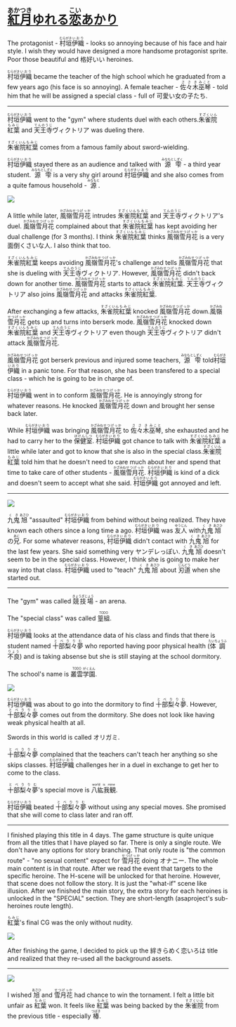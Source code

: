 # [<ruby>紅月<rt>あかつき</rt>ゆれる<rt></rt>恋<rt>こい</rt>あかり</ruby>](https://crystalia.amusecraft.com/yureaka/index.html)

The protagonist - <ruby>村垣<rt>むらがき</rt>伊織<rt>いおり</rt></ruby> - looks so annoying because of his face and hair style. I wish they would have designed a more handsome protagonist sprite. Poor those beautiful and 格好いい heroines.

<ruby>村垣<rt>むらがき</rt>伊織<rt>いおり</rt></ruby> became the teacher of the high school which he graduated from a few years ago (his face is so annoying). A female teacher - <ruby>佐々木<rt>ささき</rt>巫琴<rt>みこと</rt></ruby> - told him that he will be assigned a special class - full of 可愛い女の子たち.

---

<ruby>村垣<rt>むらがき</rt>伊織<rt>いおり</rt></ruby> went to the "gym" where students duel with each others. <ruby>朱雀院<rt>すざくいん</rt>紅葉<rt>もみじ</rt></ruby> and <ruby>天王寺<rt>てんのうじ</rt>ヴィクトリア</ruby> was dueling there.

<ruby>朱雀院<rt>すざくいん</rt>紅葉<rt>もみじ</rt></ruby> comes from a famous family about sword-wielding.

<ruby>村垣<rt>むらがき</rt>伊織<rt>いおり</rt></ruby> stayed there as an audience and talked with <ruby>源<rt>みなもと</rt>雫<rt>しずく</rt></ruby> - a third year student. <ruby>源<rt>みなもと</rt>雫<rt>しずく</rt></ruby> is a very shy girl around <ruby>村垣<rt>むらがき</rt>伊織<rt>いおり</rt></ruby> and she also comes from a quite famous household - <ruby>源<rt>みなもと</rt></ruby>.

![](https://i.imgur.com/raP6zA8.png)

A little while later, <ruby>風嶺<rt>かざみね</rt>雪月花<rt>せつげっか</rt></ruby> intrudes <ruby>朱雀院<rt>すざくいん</rt>紅葉<rt>もみじ</rt></ruby> and <ruby>天王寺<rt>てんのうじ</rt>ヴィクトリア</ruby>'s duel. <ruby>風嶺<rt>かざみね</rt>雪月花<rt>せつげっか</rt></ruby> complained about that <ruby>朱雀院<rt>すざくいん</rt>紅葉<rt>もみじ</rt></ruby> has kept avoiding her dual challenge (for 3 months). I think <ruby>朱雀院<rt>すざくいん</rt>紅葉<rt>もみじ</rt></ruby> thinks <ruby>風嶺<rt>かざみね</rt>雪月花<rt>せつげっか</rt></ruby> is a very 面倒くさいな人. I also think that too.

<ruby>朱雀院<rt>すざくいん</rt>紅葉<rt>もみじ</rt></ruby> keeps avoiding <ruby>風嶺<rt>かざみね</rt>雪月花<rt>せつげっか</rt></ruby>'s challenge and tells <ruby>風嶺<rt>かざみね</rt>雪月花<rt>せつげっか</rt></ruby> that she is dueling with <ruby>天王寺<rt>てんのうじ</rt>ヴィクトリア</ruby>. However, <ruby>風嶺<rt>かざみね</rt>雪月花<rt>せつげっか</rt></ruby> didn't back down for another time. <ruby>風嶺<rt>かざみね</rt>雪月花<rt>せつげっか</rt></ruby> starts to attack <ruby>朱雀院<rt>すざくいん</rt>紅葉<rt>もみじ</rt></ruby>. <ruby>天王寺<rt>てんのうじ</rt>ヴィクトリア</ruby> also joins <ruby>風嶺<rt>かざみね</rt>雪月花<rt>せつげっか</rt></ruby> and attacks <ruby>朱雀院<rt>すざくいん</rt>紅葉<rt>もみじ</rt></ruby>.

After exchanging a few attacks, <ruby>朱雀院<rt>すざくいん</rt>紅葉<rt>もみじ</rt></ruby> knocked <ruby>風嶺<rt>かざみね</rt>雪月花<rt>せつげっか</rt></ruby> down. <ruby>風嶺<rt>かざみね</rt>雪月花<rt>せつげっか</rt></ruby> gets up and turns into berserk mode. <ruby>風嶺<rt>かざみね</rt>雪月花<rt>せつげっか</rt></ruby> knocked down <ruby>朱雀院<rt>すざくいん</rt>紅葉<rt>もみじ</rt></ruby> and <ruby>天王寺<rt>てんのうじ</rt>ヴィクトリア</ruby> even though <ruby>天王寺<rt>てんのうじ</rt>ヴィクトリア</ruby> didn't attack <ruby>風嶺<rt>かざみね</rt>雪月花<rt>せつげっか</rt></ruby>.

<ruby>風嶺<rt>かざみね</rt>雪月花<rt>せつげっか</rt></ruby> got berserk previous and injured some teachers, <ruby>源<rt>みなもと</rt>雫<rt>しずく</rt></ruby> told <ruby>村垣<rt>むらがき</rt>伊織<rt>いおり</rt></ruby> in a panic tone. For that reason, she has been transfered to a special class - which he is going to be in charge of.

<ruby>村垣<rt>むらがき</rt>伊織<rt>いおり</rt></ruby> went in to conform <ruby>風嶺<rt>かざみね</rt>雪月花<rt>せつげっか</rt></ruby>. He is annoyingly strong for whatever reasons. He knocked <ruby>風嶺<rt>かざみね</rt>雪月花<rt>せつげっか</rt></ruby> down and brought her sense back later.

While <ruby>村垣<rt>むらがき</rt>伊織<rt>いおり</rt></ruby> was bringing <ruby>風嶺<rt>かざみね</rt>雪月花<rt>せつげっか</rt></ruby> to <ruby>佐々木<rt>ささき</rt>巫琴<rt>みこと</rt></ruby>, she exhausted and he had to carry her to the <ruby>保健室<rt>ほけんしつ</rt></ruby>. <ruby>村垣<rt>むらがき</rt>伊織<rt>いおり</rt></ruby> got chance to talk with <ruby>朱雀院<rt>すざくいん</rt>紅葉<rt>もみじ</rt></ruby> a little while later and got to know that she is also in the special class. <ruby>朱雀院<rt>すざくいん</rt>紅葉<rt>もみじ</rt></ruby> told him that he doesn't need to care much about her and spend that time to take care of other students - <ruby>風嶺<rt>かざみね</rt>雪月花<rt>せつげっか</rt></ruby>. <ruby>村垣<rt>むらがき</rt>伊織<rt>いおり</rt></ruby> is kind of a dick and doesn't seem to accept what she said. <ruby>村垣<rt>むらがき</rt>伊織<rt>いおり</rt></ruby> got annoyed and left.

---

![](https://i.imgur.com/smCW9xG.png)

<ruby>九鬼<rt>くき</rt>旭<rt>あさひ</rt></ruby> "assaulted" <ruby>村垣<rt>むらがき</rt>伊織<rt>いおり</rt></ruby> from behind without being realized. They have known each others since a long time a ago. <ruby>村垣<rt>むらがき</rt>伊織<rt>いおり</rt></ruby> was <ruby>友人<rt>ゆうじん</rt></ruby> with <ruby>九鬼<rt>くき</rt>旭<rt>あさひ</rt>の<rt></rt>兄<rt>あに</rt></ruby>. For some whatever reasons, <ruby>村垣<rt>むらがき</rt>伊織<rt>いおり</rt></ruby> didn't contact with <ruby>九鬼<rt>くき</rt>旭<rt>あさひ</rt></ruby> for the last few years. She said something very ヤンデレっぽい. <ruby>九鬼<rt>くき</rt>旭<rt>あさひ</rt></ruby> doesn't seem to be in the special class. However, I think she is going to make her way into that class. <ruby>村垣<rt>むらがき</rt>伊織<rt>いおり</rt></ruby> used to "teach" <ruby>九鬼<rt>くき</rt>旭<rt>あさひ</rt></ruby> about <ruby>刃道<rt>じんどう</rt></ruby> when she started out.

---

The "gym" was called <ruby>競技場<rt>きょうぎじょう</rt></ruby> - an arena.

The "special class" was called <ruby>篁組<rt>TODO</rt></ruby>.

<ruby>村垣<rt>むらがき</rt>伊織<rt>いおり</rt></ruby> looks at the attendance data of his class and finds that there is student named <ruby>十部<rt>とべ</rt>梨々夢<rt>りりむ</rt></ruby> who reported having poor physical health (<ruby>体調不良<rt>たいちょうふりょう</rt></ruby>) and is taking absense but she is still staying at the school dormitory.

The school's name is <ruby>叢雲<rt>TODO</rt>学園<rt>がくえん</rt></ruby>.

![](https://i.imgur.com/3yY7uf1.png)

<ruby>村垣<rt>むらがき</rt>伊織<rt>いおり</rt></ruby> was about to go into the dormitory to find <ruby>十部<rt>とべ</rt>梨々夢<rt>りりむ</rt></ruby>. However, <ruby>十部<rt>とべ</rt>梨々夢<rt>りりむ</rt></ruby> comes out from the dormitory. She does not look like having weak physical health at all.

Swords in this world is called オリガミ.

<ruby>十部<rt>とべ</rt>梨々夢<rt>りりむ</rt></ruby> complained that the teachers can't teach her anything so she skips classes. <ruby>村垣<rt>むらがき</rt>伊織<rt>いおり</rt></ruby> challenges her in a duel in exchange to get her to come to the class.

<ruby>十部<rt>とべ</rt>梨々夢<rt>りりむ</rt></ruby>'s special move is <ruby>八紘我観<rt>world is mine</rt></ruby>.

<ruby>村垣<rt>むらがき</rt>伊織<rt>いおり</rt></ruby> beated <ruby>十部<rt>とべ</rt>梨々夢<rt>りりむ</rt></ruby> without using any special moves. She promised that she will come to class later and ran off.

---

I finished playing this title in 4 days. The game structure is quite unique from all the titles that I have played so far. There is only a single route. We don't have any options for story branching. That only route is "the common route" - "no sexual content" expect for <ruby>雪月花<rt>せつげっか</rt></ruby> doing オナニー. The whole main content is in that route. After we read the event that targets to the specific heroine. The H-scene will be unlocked for that heroine. However, that scene does not follow the story. It is just the "what-if" scene like illusion. After we finished the main story, the extra story for each heroines is unlocked in the "SPECIAL" section. They are short-length (asaproject's sub-heroines route length).

<ruby>紅葉<rt>もみじ</rt></ruby>'s final CG was the only without nudity.

![](https://i.imgur.com/oQt9s5t.png)

After finishing the game, I decided to pick up the 絆きらめく恋いろは title and realized that they re-used all the background assets.

---

![](https://i.imgur.com/FKdr3Dz.png)

I wished <ruby>旭<rt>あさひ</rt></ruby> and <ruby>雪月花<rt>せつげっか</rt></ruby> had chance to win the tornament. I felt a little bit unfair as <ruby>紅葉<rt>もみじ</rt></ruby> won. It feels like <ruby>紅葉<rt>もみじ</rt></ruby> was being backed by the <ruby>朱雀院<rt>すざくいん</rt></ruby> from the previous title - especially <ruby>椿<rt>つばき</rt></ruby>.
